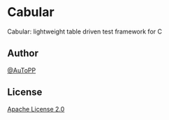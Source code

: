 # Cabular

Cabular: lightweight table driven test framework for C

## Author

[@AuToPP](https://twitter.com/AuToPP)

## License

[Apache License 2.0](LICENSE)
